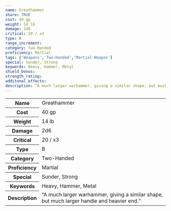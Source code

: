 ```yaml
---
name: Greathammer
share: TRUE
cost: 40 gp
weight: 14 lb
damage: 2d6
critical: 20 / x3
type: B
range_increment: 
category: Two-Handed
proficiency: Martial
tags: ['Weapons','Two-Handed','Martial-Weapon']
special: Sunder, Strong
keywords: Heavy, Hammer, Metal
shield_bonus: 
strength_rating: 
additonal_effects: 
description: “A much larger warhammer, giving a similar shape, but much larger handle and heavier end.”
---
```

<p><span style="overflow-x: auto;"><table><tbody><tr><th>Name</th><td>Greathammer</td></tr><tr><th>Cost</th><td>40 gp</td></tr><tr><th>Weight</th><td>14 lb</td></tr><tr><th>Damage</th><td>2d6</td></tr><tr><th>Critical</th><td>20 / x3</td></tr><tr><th>Type</th><td>B</td></tr><tr><th>Category</th><td>Two-Handed</td></tr><tr><th>Proficiency</th><td>Martial</td></tr><tr><th>Special</th><td>Sunder, Strong</td></tr><tr><th>Keywords</th><td>Heavy, Hammer, Metal</td></tr><tr><th>Description</th><td>“A much larger warhammer, giving a similar shape, but much larger handle and heavier end.”</td></tr></tbody></table></span></p>